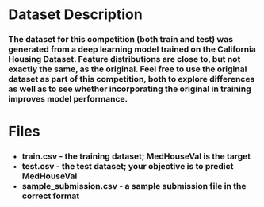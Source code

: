 <h1>Dataset Description
<h3>The dataset for this competition (both train and test) was generated from a deep learning model trained on the California Housing Dataset. Feature distributions are close to, but not exactly the same, as the original. Feel free to use the original dataset as part of this competition, both to explore differences as well as to see whether incorporating the original in training improves model performance.

  
<h1>Files
<h3>
  
* train.csv - the training dataset; MedHouseVal is the target  
* test.csv - the test dataset; your objective is to predict MedHouseVal  
* sample_submission.csv - a sample submission file in the correct format  
